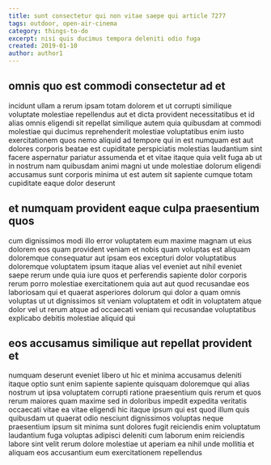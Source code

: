 ```yaml
---
title: sunt consectetur qui non vitae saepe qui article 7277
tags: outdoor, open-air-cinema
category: things-to-do
excerpt: nisi quis ducimus tempora deleniti odio fuga
created: 2019-01-10
author: author1
---
```


## omnis quo est commodi consectetur ad et

incidunt ullam a rerum ipsam totam dolorem et ut corrupti similique voluptate molestiae repellendus aut et dicta provident necessitatibus et id alias omnis eligendi sit repellat similique autem quia quibusdam at commodi molestiae qui ducimus reprehenderit molestiae voluptatibus enim iusto exercitationem quos nemo aliquid ad tempore qui in est numquam est aut dolores corporis beatae est cupiditate perspiciatis molestias laudantium sint facere aspernatur pariatur assumenda et et vitae itaque quia velit fuga ab ut in nostrum nam quibusdam animi magni ut unde molestiae dolorum eligendi accusamus sunt corporis minima ut est autem sit sapiente cumque totam cupiditate eaque dolor deserunt

## et numquam provident eaque culpa praesentium quos

cum dignissimos modi illo error voluptatem eum maxime magnam ut eius dolorem eos quam provident veniam et nobis quam voluptas est aliquam doloremque consequatur aut ipsam eos excepturi dolor voluptatibus doloremque voluptatem ipsum itaque alias vel eveniet aut nihil eveniet saepe rerum unde quia iure quos et perferendis sapiente dolor corporis rerum porro molestiae exercitationem quia aut aut quod recusandae eos laboriosam qui et quaerat asperiores dolorum qui dolor a quam omnis voluptas ut ut dignissimos sit veniam voluptatem et odit in voluptatem atque dolor vel ut rerum atque ad occaecati veniam qui recusandae voluptatibus explicabo debitis molestiae aliquid qui

## eos accusamus similique aut repellat provident et

numquam deserunt eveniet libero ut hic et minima accusamus deleniti itaque optio sunt enim sapiente sapiente quisquam doloremque qui alias nostrum ut ipsa voluptatem corrupti ratione praesentium quis rerum et quos rerum maiores quam maxime sed in doloribus impedit expedita veritatis occaecati vitae ea vitae eligendi hic itaque ipsum qui est quod illum quis quibusdam ut quaerat odio nesciunt dignissimos voluptas neque praesentium ipsum sit minima sunt dolores fugit reiciendis enim voluptatum laudantium fuga voluptas adipisci deleniti cum laborum enim reiciendis labore sint velit rerum dolore molestiae ut aperiam ea nihil unde mollitia et aliquam eos accusantium eum exercitationem repellendus
